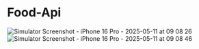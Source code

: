 # Food-Api


![Simulator Screenshot - iPhone 16 Pro - 2025-05-11 at 09 08 26](https://github.com/user-attachments/assets/05811db8-afa4-4f0c-a8b5-af858d64dfc6)
![Simulator Screenshot - iPhone 16 Pro - 2025-05-11 at 09 08 46](https://github.com/user-attachments/assets/79ac104b-ef07-4245-b2ee-7e45a63bab0c)
